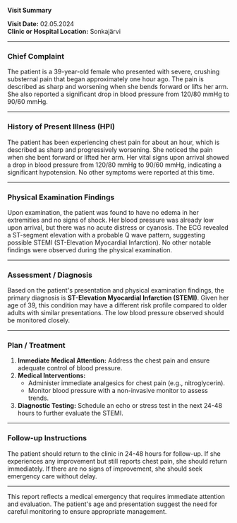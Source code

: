 

**Visit Summary**

**Visit Date:** 02.05.2024  
**Clinic or Hospital Location:** Sonkajärvi  

---

### **Chief Complaint**
The patient is a 39-year-old female who presented with severe, crushing substernal pain that began approximately one hour ago. The pain is described as sharp and worsening when she bends forward or lifts her arm. She also reported a significant drop in blood pressure from 120/80 mmHg to 90/60 mmHg.

---

### **History of Present Illness (HPI)**
The patient has been experiencing chest pain for about an hour, which is described as sharp and progressively worsening. She noticed the pain when she bent forward or lifted her arm. Her vital signs upon arrival showed a drop in blood pressure from 120/80 mmHg to 90/60 mmHg, indicating a significant hypotension. No other symptoms were reported at this time.

---

### **Physical Examination Findings**
Upon examination, the patient was found to have no edema in her extremities and no signs of shock. Her blood pressure was already low upon arrival, but there was no acute distress or cyanosis. The ECG revealed a ST-segment elevation with a probable Q wave pattern, suggesting possible STEMI (ST-Elevation Myocardial Infarction). No other notable findings were observed during the physical examination.

---

### **Assessment / Diagnosis**
Based on the patient's presentation and physical examination findings, the primary diagnosis is **ST-Elevation Myocardial Infarction (STEMI)**. Given her age of 39, this condition may have a different risk profile compared to older adults with similar presentations. The low blood pressure observed should be monitored closely.

---

### **Plan / Treatment**
1. **Immediate Medical Attention:** Address the chest pain and ensure adequate control of blood pressure.
2. **Medical Interventions:**
   - Administer immediate analgesics for chest pain (e.g., nitroglycerin).
   - Monitor blood pressure with a non-invasive monitor to assess trends.
3. **Diagnostic Testing:** Schedule an echo or stress test in the next 24-48 hours to further evaluate the STEMI.

---

### **Follow-up Instructions**
The patient should return to the clinic in 24-48 hours for follow-up. If she experiences any improvement but still reports chest pain, she should return immediately. If there are no signs of improvement, she should seek emergency care without delay.

---

This report reflects a medical emergency that requires immediate attention and evaluation. The patient's age and presentation suggest the need for careful monitoring to ensure appropriate management.